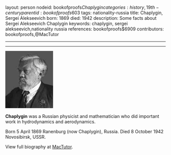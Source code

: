 layout: person
nodeid: bookofproofs$Chaplygin
categories: history,19th-century
parentid: bookofproofs$603
tags: nationality-russia
title: Chaplygin, Sergei Alekseevich
born: 1869
died: 1942
description: Some facts about Sergei Alekseevich Chaplygin
keywords: chaplygin, sergei alekseevich,nationality russia
references: bookofproofs$6909
contributors: bookofproofs,@MacTutor

---


---

![Chaplygin.jpg](https://github.com/bookofproofs/bookofproofs.github.io/blob/main/_sources/_assets/images/portraits/Chaplygin.jpg?raw=true)

**Chaplygin** was a Russian physicist and mathematician who did important work in hydrodynamics and aerodynamics.

Born 5 April 1869 Ranenburg (now Chaplygin), Russia. Died 8 October 1942 Novosibirsk, USSR.


View full biography at [MacTutor](https://mathshistory.st-andrews.ac.uk/Biographies/Chaplygin/).